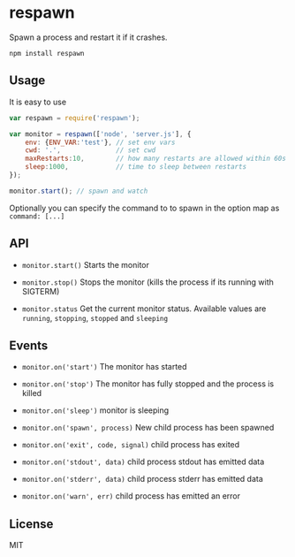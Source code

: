 # respawn

Spawn a process and restart it if it crashes.

	npm install respawn

## Usage

It is easy to use

``` js
var respawn = require('respawn');

var monitor = respawn(['node', 'server.js'], {
	env: {ENV_VAR:'test'}, // set env vars
	cwd: '.',              // set cwd
	maxRestarts:10,        // how many restarts are allowed within 60s
	sleep:1000,            // time to sleep between restarts
});

monitor.start(); // spawn and watch
```

Optionally you can specify the command to to spawn in the option map as `command: [...]`

## API

* `monitor.start()` Starts the monitor

* `monitor.stop()` Stops the monitor (kills the process if its running with SIGTERM)

* `monitor.status` Get the current monitor status. Available values are `running`, `stopping`, `stopped` and `sleeping`

## Events

* `monitor.on('start')` The monitor has started

* `monitor.on('stop')`  The monitor has fully stopped and the process is killed

* `monitor.on('sleep')` monitor is sleeping

* `monitor.on('spawn', process)` New child process has been spawned

* `monitor.on('exit', code, signal)` child process has exited

* `monitor.on('stdout', data)` child process stdout has emitted data

* `monitor.on('stderr', data)` child process stderr has emitted data

* `monitor.on('warn', err)` child process has emitted an error

## License

MIT